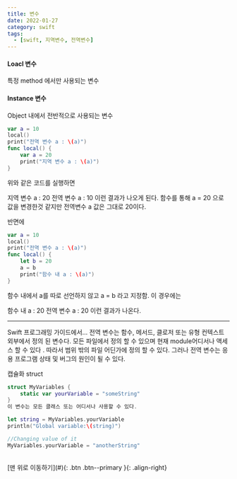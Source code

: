 ```yaml
---
title: 변수
date: 2022-01-27
category: swift
tags:
  - [swift, 지역변수, 전역변수]
---
```



#### Loacl 변수
특정 method 에서만 사용되는 변수

#### Instance 변수
Object 내에서 전반적으로 사용되는 변수


``` swift
var a = 10
local()
print("전역 변수 a : \(a)")
func local() {
	var a = 20
    print("지역 변수 a : \(a)")
}
```

위와 같은 코드를 실행하면

지역 변수 a : 20
전역 변수 a : 10
이런 결과가 나오게 된다. 함수를 통해 a = 20 으로 값을 변경한것 같지만 전역변수 a 값은 그대로 20이다.

반면에
``` swift
var a = 10
local()
print("전역 변수 a : \(a)")
func local() {
	let b = 20
    a = b
    print("함수 내 a : \(a)")
}
```

함수 내에서 a를 따로 선언하지 않고 a = b 라고 지정함. 이 경우에는

함수 내 a : 20
전역 변수 a : 20
이런 결과가 나온다. 

---

Swift 프로그래밍 가이드에서...
전역 변수는 함수, 메서드, 클로저 또는 유형 컨텍스트 외부에서 정의 된 변수다.
모든 파일에서 정의 할 수 있으며 현재 module어디서나 액세스 할 수 있다 . 따라서 범위 밖의 파일 어딘가에 정의 할 수 있다.
그러나 전역 변수는 응용 프로그램 상태 및 버그의 원인이 될 수 있다.

캡슐화 struct
```swift
struct MyVariables {
    static var yourVariable = "someString"
}
이 변수는 모든 클래스 또는 어디서나 사용할 수 있다.

let string = MyVariables.yourVariable
println("Global variable:\(string)")

//Changing value of it
MyVariables.yourVariable = "anotherString"
```

<br>
[맨 위로 이동하기](#){: .btn .btn--primary }{: .align-right}
<br>
